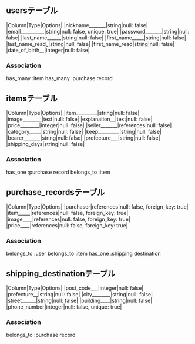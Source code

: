 ## usersテーブル

|Column|Type|Options|
|nickname_______|string|null: false|
|email__________|string|null: false, unique: true|
|password_______|string|null: false|
|last_name______|string|null: false|
|first_name_____|string|null: false|
|last_name_read_|string|null: false|
|first_name_read|string|null: false|
|date_of_birth__|integer|null: false|

### Association
has_many :item
has_many :purchase record

## itemsテーブル

|Column|Type|Options|
|item_________|string|null: false|
|image________|text|null: false|
|explanation__|text|null: false|
|price________|integer|null: false|
|seller_______|references|null: false|
|category_____|string|null: false|
|keep_________|string|null: false|
|bearer_______|string|null: false|
|prefecture___|string|null: false|
|shipping_days|string|null: false|

### Association
has_one :purchase record
belongs_to :item

## purchase_recordsテーブル

|Column|Type|Options|
|purchaser|references|null: false, foreign_key: true|
|item_____|references|null: false, foreign_key: true|
|image____|references|null: false, foreign_key: true|
|price____|references|null: false, foreign_key: true|

### Association
belongs_to :user
belongs_to :item
has_one :shipping destination


## shipping_destinationテーブル

|Column|Type|Options|
|post_code___|integer|null: false|
|prefecture__|string|null: false|
|city________|string|null: false|
|street______|string|null: false|
|building____|string|null: false|
|phone_number|integer|null: false, unique: true|

### Association
belongs_to :purchase record

